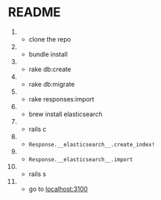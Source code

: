 # README

1. - clone the repo
1. - bundle install
1. - rake db:create
1. - rake db:migrate
1. - rake responses:import
1. - brew install elasticsearch
1. - rails c
1. - `Response.__elasticsearch__.create_index!`
1. - `Response.__elasticsearch__.import`
1. - rails s 
1. - go to [localhost:3100](http://localhost:3100)
